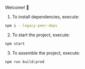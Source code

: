 Welcome! 🚀

1. To install dependencies, execute:

```sh
npm i --legacy-peer-deps
```

2. To start the project, execute:

```sh
npm start
```

3. To assemble the project, execute:

```sh
npm run build:prod
```
